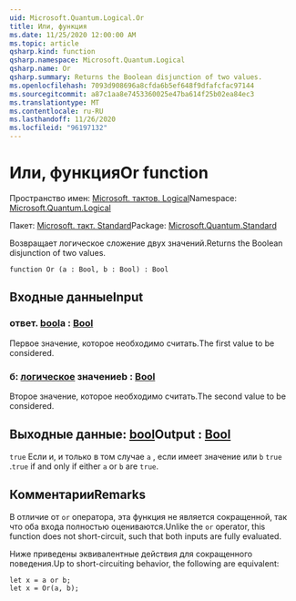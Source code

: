 ```yaml
---
uid: Microsoft.Quantum.Logical.Or
title: Или, функция
ms.date: 11/25/2020 12:00:00 AM
ms.topic: article
qsharp.kind: function
qsharp.namespace: Microsoft.Quantum.Logical
qsharp.name: Or
qsharp.summary: Returns the Boolean disjunction of two values.
ms.openlocfilehash: 7093d908696a8cfda6b5ef648f9dfafcfac97144
ms.sourcegitcommit: a87c1aa8e7453360025e47ba614f25b02ea84ec3
ms.translationtype: MT
ms.contentlocale: ru-RU
ms.lasthandoff: 11/26/2020
ms.locfileid: "96197132"
---
```

# <a name="or-function"></a><span data-ttu-id="390d4-102">Или, функция</span><span class="sxs-lookup"><span data-stu-id="390d4-102">Or function</span></span>

<span data-ttu-id="390d4-103">Пространство имен: [Microsoft. тактов. Logical](xref:Microsoft.Quantum.Logical)</span><span class="sxs-lookup"><span data-stu-id="390d4-103">Namespace: [Microsoft.Quantum.Logical](xref:Microsoft.Quantum.Logical)</span></span>

<span data-ttu-id="390d4-104">Пакет: [Microsoft. такт. Standard](https://nuget.org/packages/Microsoft.Quantum.Standard)</span><span class="sxs-lookup"><span data-stu-id="390d4-104">Package: [Microsoft.Quantum.Standard](https://nuget.org/packages/Microsoft.Quantum.Standard)</span></span>


<span data-ttu-id="390d4-105">Возвращает логическое сложение двух значений.</span><span class="sxs-lookup"><span data-stu-id="390d4-105">Returns the Boolean disjunction of two values.</span></span>

```qsharp
function Or (a : Bool, b : Bool) : Bool
```


## <a name="input"></a><span data-ttu-id="390d4-106">Входные данные</span><span class="sxs-lookup"><span data-stu-id="390d4-106">Input</span></span>

### <a name="a--bool"></a><span data-ttu-id="390d4-107">ответ. [bool](xref:microsoft.quantum.lang-ref.bool)</span><span class="sxs-lookup"><span data-stu-id="390d4-107">a : [Bool](xref:microsoft.quantum.lang-ref.bool)</span></span>

<span data-ttu-id="390d4-108">Первое значение, которое необходимо считать.</span><span class="sxs-lookup"><span data-stu-id="390d4-108">The first value to be considered.</span></span>


### <a name="b--bool"></a><span data-ttu-id="390d4-109">б: [логическое](xref:microsoft.quantum.lang-ref.bool) значение</span><span class="sxs-lookup"><span data-stu-id="390d4-109">b : [Bool](xref:microsoft.quantum.lang-ref.bool)</span></span>

<span data-ttu-id="390d4-110">Второе значение, которое необходимо считать.</span><span class="sxs-lookup"><span data-stu-id="390d4-110">The second value to be considered.</span></span>



## <a name="output--bool"></a><span data-ttu-id="390d4-111">Выходные данные: [bool](xref:microsoft.quantum.lang-ref.bool)</span><span class="sxs-lookup"><span data-stu-id="390d4-111">Output : [Bool](xref:microsoft.quantum.lang-ref.bool)</span></span>

<span data-ttu-id="390d4-112">`true` Если и, и только в том случае `a` , если имеет значение или `b` `true` .</span><span class="sxs-lookup"><span data-stu-id="390d4-112">`true` if and only if either `a` or `b` are `true`.</span></span>

## <a name="remarks"></a><span data-ttu-id="390d4-113">Комментарии</span><span class="sxs-lookup"><span data-stu-id="390d4-113">Remarks</span></span>

<span data-ttu-id="390d4-114">В отличие от `or` оператора, эта функция не является сокращенной, так что оба входа полностью оцениваются.</span><span class="sxs-lookup"><span data-stu-id="390d4-114">Unlike the `or` operator, this function does not short-circuit, such that both inputs are fully evaluated.</span></span>

<span data-ttu-id="390d4-115">Ниже приведены эквивалентные действия для сокращенного поведения.</span><span class="sxs-lookup"><span data-stu-id="390d4-115">Up to short-circuiting behavior, the following are equivalent:</span></span>

```Q#
let x = a or b;
let x = Or(a, b);
```